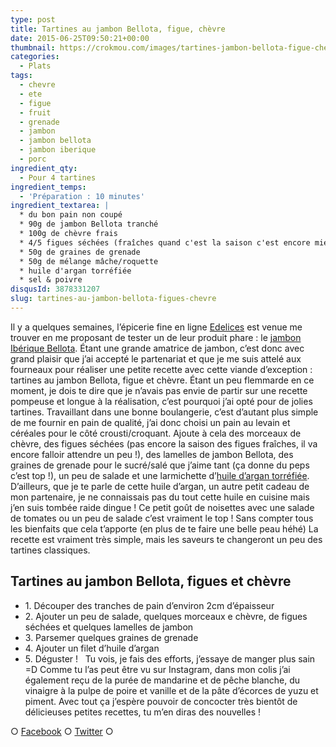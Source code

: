 ```yaml
---
type: post
title: Tartines au jambon Bellota, figue, chèvre
date: 2015-06-25T09:50:21+00:00
thumbnail: https://crokmou.com/images/tartines-jambon-bellota-figue-chevre-grenade-crokmou-blog-3.jpg
categories:
  - Plats
tags:
  - chevre
  - ete
  - figue
  - fruit
  - grenade
  - jambon
  - jambon bellota
  - jambon iberique
  - porc
ingredient_qty:
  - Pour 4 tartines
ingredient_temps:
  - 'Préparation : 10 minutes'
ingredient_textarea: |
  * du bon pain non coupé
  * 90g de jambon Bellota tranché
  * 100g de chèvre frais
  * 4/5 figues séchées (fraîches quand c'est la saison c'est encore mieux)
  * 50g de graines de grenade
  * 50g de mélange mâche/roquette
  * huile d'argan torréfiée
  * sel & poivre
disqusId: 3878331207
slug: tartines-au-jambon-bellota-figues-chevre
---
```


Il y a quelques semaines, l’épicerie fine en ligne [Edelices](http://www.edelices.com) est venue me trouver en me proposant de tester un de leur produit phare : le [jambon Ibérique Bellota](http://www.edelices.com/viandes-salaisons/jambon-iberique-bellota.html). Étant une grande amatrice de jambon, c’est donc avec grand plaisir que j’ai accepté le partenariat et que je me suis attelé aux fourneaux pour réaliser une petite recette avec cette viande d’exception : tartines au jambon Bellota, figue et chèvre. Étant un peu flemmarde en ce moment, je dois te dire que je n’avais pas envie de partir sur une recette pompeuse et longue à la réalisation, c’est pourquoi j’ai opté pour de jolies tartines. Travaillant dans une bonne boulangerie, c’est d’autant plus simple de me fournir en pain de qualité, j’ai donc choisi un pain au levain et céréales pour le côté crousti/croquant. Ajoute à cela des morceaux de chèvre, des figues séchées (pas encore la saison des figues fraîches, il va encore falloir attendre un peu !), des lamelles de jambon Bellota, des graines de grenade pour le sucré/salé que j’aime tant (ça donne du peps c’est top !), un peu de salade et une larmichette d’[huile d’argan torréfiée](http://www.edelices.com/huile-argan-torrefiee-argania.html). D’ailleurs, que je te parle de cette huile d’argan, un autre petit cadeau de mon partenaire, je ne connaissais pas du tout cette huile en cuisine mais j’en suis tombée raide dingue ! Ce petit goût de noisettes avec une salade de tomates ou un peu de salade c’est vraiment le top ! Sans compter tous les bienfaits que cela t’apporte (en plus de te faire une belle peau héhé) La recette est vraiment très simple, mais les saveurs te changeront un peu des tartines classiques.  

## **Tartines au jambon Bellota, figues et chèvre**

* 1\. Découper des tranches de pain d’environ 2cm d’épaisseur
* 2\. Ajouter un peu de salade, quelques morceaux e chèvre, de figues séchées et quelques lamelles de jambon
* 3\. Parsemer quelques graines de grenade
* 4\. Ajouter un filet d’huile d’argan
* 5\. Déguster !   Tu vois, je fais des efforts, j’essaye de manger plus sain =D Comme tu l’as peut être vu sur Instagram, dans mon colis j’ai également reçu de la purée de mandarine et de pêche blanche, du vinaigre à la pulpe de poire et vanille et de la pâte d’écorces de yuzu et piment. Avec tout ça j’espère pouvoir de concocter très bientôt de délicieuses petites recettes, tu m’en diras des nouvelles !

○ [Facebook](https://www.facebook.com/crokmou.blog) ○ [Twitter](https://twitter.com/Crokmou) ○
